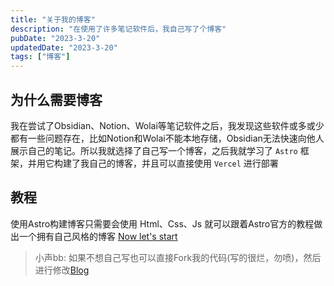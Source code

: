 ```yaml
---
title: "关于我的博客"
description: "在使用了许多笔记软件后，我自己写了个博客"
pubDate: "2023-3-20"
updatedDate: "2023-3-20"
tags: ["博客"]
---
```


## 为什么需要博客  

我在尝试了Obsidian、Notion、Wolai等笔记软件之后，我发现这些软件或多或少都有一些问题存在，比如Notion和Wolai不能本地存储，Obsidian无法快速向他人展示自己的笔记。所以我就选择了自己写一个博客，之后我就学习了 `Astro` 框架，并用它构建了我自己的博客，并且可以直接使用 `Vercel` 进行部署  

## 教程

使用Astro构建博客只需要会使用 Html、Css、Js 就可以跟着Astro官方的教程做出一个拥有自己风格的博客
[Now let's start](https://docs.astro.build/en/tutorial/0-introduction/)  

> 小声bb:  如果不想自己写也可以直接Fork我的代码(写的很烂，勿喷)，然后进行修改[Blog](https://github.com/1665800095fghk/blog)  

